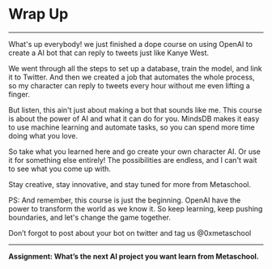 # Wrap Up
---
What's up everybody! we just finished a dope course on using OpenAI to create a AI bot that can reply to tweets just like Kanye West.

We went through all the steps to set up a database, train the model, and link it to Twitter. And then we created a job that automates the whole process, so my character can reply to tweets every hour without me even lifting a finger.

But listen, this ain't just about making a bot that sounds like me. This course is about the power of AI and what it can do for you. MindsDB makes it easy to use machine learning and automate tasks, so you can spend more time doing what you love.

So take what you learned here and go create your own character AI. Or use it for something else entirely! The possibilities are endless, and I can't wait to see what you come up with.

Stay creative, stay innovative, and stay tuned for more from Metaschool.

PS: And remember, this course is just the beginning. OpenAI have the power to transform the world as we know it. So keep learning, keep pushing boundaries, and let's change the game together. 

Don’t forgot to post about your bot on twitter and tag us @0xmetaschool

---
**Assignment: What’s the next AI project you want learn from Metaschool.**